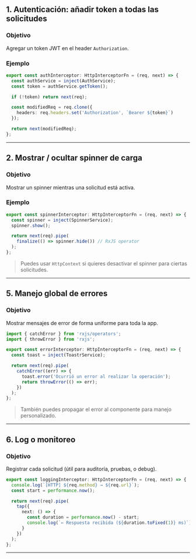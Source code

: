 ## 1. Autenticación: añadir token a todas las solicitudes

### Objetivo

Agregar un token JWT en el header `Authorization`.
### Ejemplo

```ts
export const authInterceptor: HttpInterceptorFn = (req, next) => {
  const authService = inject(AuthService);
  const token = authService.getToken();

  if (!token) return next(req);

  const modifiedReq = req.clone({
    headers: req.headers.set('Authorization', `Bearer ${token}`)
  });

  return next(modifiedReq);
};
```

---

## 2. Mostrar / ocultar spinner de carga

### Objetivo

Mostrar un spinner mientras una solicitud está activa.
### Ejemplo

```ts
export const spinnerInterceptor: HttpInterceptorFn = (req, next) => {
  const spinner = inject(SpinnerService);
  spinner.show();

  return next(req).pipe(
    finalize(() => spinner.hide()) // RxJS operator
  );
};
```

> Puedes usar `HttpContext` si quieres desactivar el spinner para ciertas solicitudes.

---

## 5. Manejo global de errores

### Objetivo

Mostrar mensajes de error de forma uniforme para toda la app.

```ts
import { catchError } from 'rxjs/operators';
import { throwError } from 'rxjs';

export const errorInterceptor: HttpInterceptorFn = (req, next) => {
  const toast = inject(ToastrService);

  return next(req).pipe(
    catchError((err) => {
      toast.error('Ocurrió un error al realizar la operación');
      return throwError(() => err);
    })
  );
};
```

> También puedes propagar el error al componente para manejo personalizado.

---

## 6. Log o monitoreo

### Objetivo

Registrar cada solicitud (útil para auditoría, pruebas, o debug).

```ts
export const loggingInterceptor: HttpInterceptorFn = (req, next) => {
  console.log(`[HTTP] ${req.method} → ${req.url}`);
  const start = performance.now();

  return next(req).pipe(
    tap({
      next: () => {
        const duration = performance.now() - start;
        console.log(`← Respuesta recibida (${duration.toFixed(1)} ms)`);
      }
    })
  );
};
```

---

